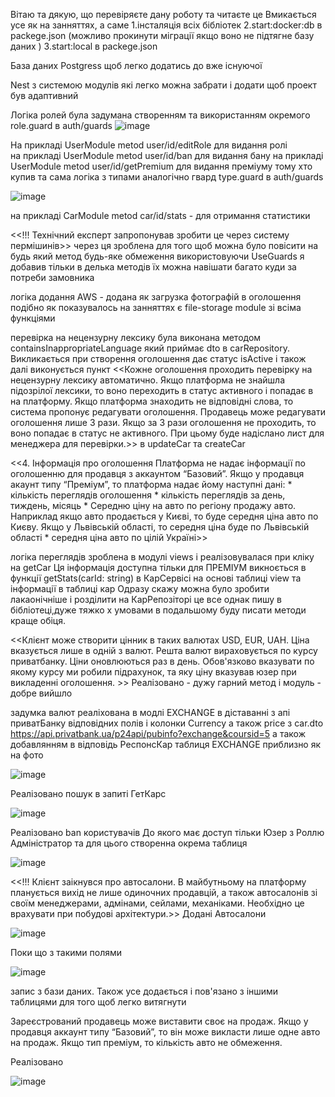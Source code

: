 Вітаю та дякую, що перевіряєте дану роботу та читаєте це 
Вмикається усе як на занняттях, а саме 
1.інсталяція всіх бібліотек
2.start:docker:db в packege.json (можливо прокинути міграції якщо воно не підтягне базу даних )
3.start:local в packege.json 

База даних Postgress щоб легко додатись до вже існуючої

Nest з системою модулів які легко можна забрати і додати щоб проект був адаптивний

Логіка ролей була задумана  створенням та використанням окремого role.guard в auth/guards 
![image](https://github.com/user-attachments/assets/9bb9c4ed-e2ec-41f9-bb59-a638da960187)

Hа прикладі UserModule metod user/id/editRole для видання ролі </br>
на прикладі UserModule metod user/id/ban для видання бану
на прикладі UserModule metod user/id/getPremium для видання преміуму тому хто купив
та сама логіка з типами аналогічно гвард type.guard в auth/guards

![image](https://github.com/user-attachments/assets/b292d39c-fd8c-4937-bfb3-05e1941daa24)

на прикладі CarModule metod car/id/stats - для отримання статистики 


<<!!! Технічний експерт запропонував зробити це через систему пермішинів>> через ця 
зроблена для того щоб можна було повісити на будь який метод будь-яке обмеження використовуючи UseGuards
я добавив тільки в делька методів їх можна навішати багато куди за потреби замовника


логіка додання AWS - додана як загрузка фотографій в оголошення подібно як показувалось на занняттях є file-storage module зі всіма функціями 

перевірка на нецензурну лексику була виконана методом containsInappropriateLanguage який приймає dto в carRepository. Викликається при створення оголошення 
дає статус isActive і також далі виконується пункт 
<<Кожне оголошення проходить перевірку на нецензурну лексику автоматично.
Якщо платформа не знайшла підозрілої лексики, то воно переходить в статус активного і попадає в на платформу. Якщо платформа знаходить не відповідні слова, то система пропонує редагувати оголошення. Продавець може редагувати оголошення лише 3 рази. Якщо за 3 рази оголошення не проходить, то воно попадає в статус не активного. При цьому буде надіслано лист для менеджера для перевірки.>> в updateCar та createCar



<<4. Інформація про оголошення
	Платформа не надає інформації по оголошенню для продавця з аккаунтом “Базовий”. Якщо у продавця акаунт типу “Преміум”, то платформа надає йому наступні дані:
	* кількість переглядів оголошення
	* кількість переглядів за день, тиждень, місяць
	* Середню ціну на авто по регіону продажу авто.
Наприклад якщо авто продається у Києві, то буде середня ціна авто по Києву.
Якщо у Львівській області, то середня ціна буде по Львівській області
	* середня ціна авто по цілій Україні>>

логіка переглядів зроблена в модулі views і реалізовувалася при кліку на getCar 
Ця інформація доступна тільки для ПРЕМІУМ викноється в функції  getStats(carId: string) в КарСервісі на основі таблиці view та інформації в таблиці кар
Одразу скажу можна було зробити лакаонічніше і розділити на КарРепозіторі це все однак пишу в бібліотеці,дуже тяжко х умовами в подальшому буду писати методи краще обіця. 


<<Клієнт може створити цінник в таких валютах USD, EUR, UAH. Ціна вказується лише в одній з валют. Решта валют вираховується по курсу приватбанку. Ціни оновлюються раз в день. Обов'язково вказувати по якому курсу ми робили підрахунок, та яку ціну вказував юзер при викладенні оголошення. >>
Реалізовано - дужу гарний метод і модуль - добре вийшло

задумка валют реаліхована в модлі EXCHANGE  в діставанні з апі приватБанку відповідних полів і колонки Currency а також price з  car.dto 
https://api.privatbank.ua/p24api/pubinfo?exchange&coursid=5 
а також добавлянням в відповідь РеспонсКар таблиця EXCHANGE приблизно як на фото 

![image](https://github.com/user-attachments/assets/0ba4681a-61ed-42d4-ad33-80113b1473e6)

Реалізовано пошук в запиті ГетКарс

![image](https://github.com/user-attachments/assets/fb210e2e-1b81-4846-b355-439a16333c56)



Реалізовано ban користувачів До якого має доступ тільки Юзер з Роллю Адміністратор та для цього створенна окрема таблиця   

![image](https://github.com/user-attachments/assets/a6969ce9-9796-4eb2-afb3-9450b8a10e8c)



<<!!! Клієнт заікнувся про автосалони. В майбутньому на платформу планується вихід не лише одиночних продавцій, а також автосалонів зі своїм менеджерами, адмінами, сейлами, механіками. Необхідно це врахувати при побудові архітектури.>>
Додані Автосалони 

![image](https://github.com/user-attachments/assets/e47b4f28-b1c0-451b-9086-1b4d4a8b2d18)

Поки що з такими полями 

![image](https://github.com/user-attachments/assets/97a5af10-136f-49d9-8bd9-38b677416f02)

запис з бази даних. Також усе додається і пов'язано з іншими таблицями для того щоб легко витягнути 


Зареєстрований продавець може виставити своє на продаж. Якщо у  продавця аккаунт типу “Базовий”, то він може викласти лише одне авто на продаж. Якщо тип преміум, то кількість авто не обмеження.

Реалізовано

![image](https://github.com/user-attachments/assets/6416c971-36a6-4980-bfb7-da214a414dc3)






